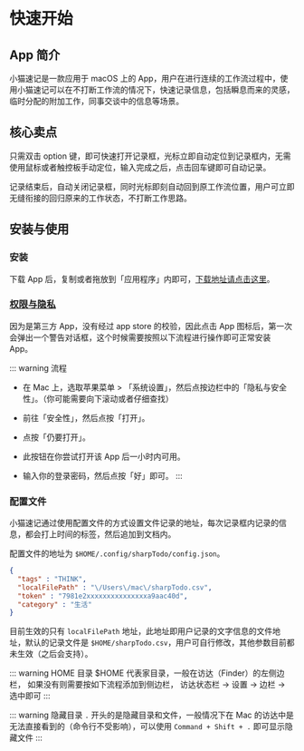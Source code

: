 # 快速开始

## App 简介

小猫速记是一款应用于 macOS 上的 App，用户在进行连续的工作流过程中，使用小猫速记可以在不打断工作流的情况下，快速记录信息，包括瞬息而来的灵感，
临时分配的附加工作，同事交谈中的信息等场景。

## 核心卖点

只需双击 option 键，即可快速打开记录框，光标立即自动定位到记录框内，无需使用鼠标或者触控板手动定位，输入完成之后，点击回车键即可自动记录。

记录结束后，自动关闭记录框，同时光标即刻自动回到原工作流位置，用户可立即无缝衔接的回归原来的工作状态，不打断工作思路。

## 安装与使用

### 安装

下载 App 后，复制或者拖放到「应用程序」内即可，[下载地址请点击这里](https://github.com/immotal/KittyMemo/releases/tag/v1.0.0)。


### [权限与隐私](https://support.apple.com/zh-cn/guide/mac-help/mh40616/mac)
因为是第三方 App，没有经过 app store 的校验，因此点击 App 图标后，第一次会弹出一个警告对话框，这个时候需要按照以下流程进行操作即可正常安装 App。

::: warning 流程
- 在 Mac 上，选取苹果菜单  > 「系统设置」，然后点按边栏中的「隐私与安全性」。（你可能需要向下滚动或者仔细查找）
 
- 前往「安全性」，然后点按「打开」。
 
- 点按「仍要打开」。
 
- 此按钮在你尝试打开该 App 后一小时内可用。
 
- 输入你的登录密码，然后点按「好」即可。
:::

### 配置文件

小猫速记通过使用配置文件的方式设置文件记录的地址，每次记录框内记录的信息，都会打上时间的标签，然后追加到文档内。

配置文件的地址为 `$HOME/.config/sharpTodo/config.json`。

```json
{
  "tags" : "THINK",
  "localFilePath" : "\/Users\/mac\/sharpTodo.csv",
  "token" : "7981e2xxxxxxxxxxxxxxxa9aac40d",
  "category" : "生活"
}
```

目前生效的只有 `localFilePath` 地址，此地址即用户记录的文字信息的文件地址，默认的记录文件是 `$HOME/sharpTodo.csv`，用户可自行修改，其他参数目前都未生效（之后会支持）。

::: warning HOME 目录
$HOME 代表家目录，一般在访达（Finder）的左侧边栏， 如果没有则需要按如下流程添加到侧边栏， 访达状态栏 → 设置 → 边栏 → 选中即可
:::

::: warning 隐藏目录
`.` 开头的是隐藏目录和文件，一般情况下在 Mac 的访达中是无法直接看到的（命令行不受影响），可以使用 `Command + Shift + .` 即可显示隐藏文件
:::
